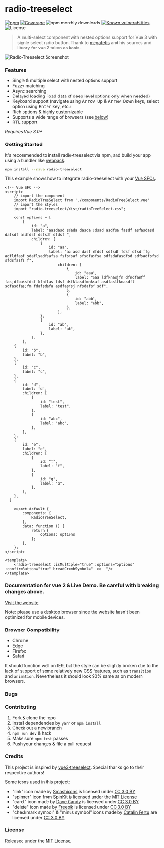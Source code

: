 # radio-treeselect
[![npm](https://badgen.now.sh/npm/v/vue3-treeselect)](https://www.npmjs.com/package/vue3-treeselect)  [![Coverage](https://badgen.net/codecov/c/github/megafetis/vue3-treeselect)](https://codecov.io/gh/megafetis/vue3-treeselect?branch=main)
![npm monthly downloads](https://badgen.now.sh/npm/dm/megafetis/vue3-treeselect)
 [![Known vulnerabilities](https://snyk.io/test/npm/megafetis/vue3-treeselect/badge.svg)](https://snyk.io/test/npm/megafetis/vue3-treeselect) ![License](https://badgen.net/github/license/megafetis/vue3-treeselect)

> A multi-select component with nested options support for Vue 3 with signle select radio button. Thank to [megafetis](https://github.com/megafetis/vue3-treeselect) and his sources and library for vue 2 taken as basis.

![Radio-Treeselect Screenshot](https://raw.githubusercontent.com/riophae/vue-treeselect/master/screenshot.png)

### Features

- Single & multiple select with nested options support
- Fuzzy matching
- Async searching
- Delayed loading (load data of deep level options only when needed)
- Keyboard support (navigate using <kbd>Arrow Up</kbd> & <kbd>Arrow Down</kbd> keys, select option using <kbd>Enter</kbd> key, etc.)
- Rich options & highly customizable
- Supports a wide range of browsers (see [below](#browser-compatibility))
- RTL support

*Requires Vue 3.0+*

### Getting Started

It's recommended to install radio-treeselect via npm, and build your app using a bundler like [webpack](https://webpack.js.org/).

```bash
npm install --save radio-treeselect
```

This example shows how to integrate radio-treeselect with your [Vue SFCs](https://vuejs.org/v2/guide/single-file-components.html).

```vue
<!-- Vue SFC -->
<script>
    // import the component
    import RadioTreeSelect from './components/RadioTreeSelect.vue'
    // import the styles
    import "radio-treeselect/dist/radioTreeSelect.css";

    const options = [
        {
            id: "a",
            label: "aasdasd sdada dasda sdsad asdfsa fasdf asfasdasd dafsdf asdfdsf dsfsdf dfdsf ",
            children: [
                {
                    id: "aa",
                    label: "aa asd dasf dfdsf sdfsdf fdsf dfsd ffg adfldfasf sdaflsadfsafsa fsfsfsaf sfsdfasfsa sdfsdafasdfsd sdfsadfsfsd sfdsfasfs f",
                        children: [
                            {
                                id: "aaa",
                                label: "aaa ldfknasjfn dfndfanff fasjdfbaksfdsf kfnflas fdsf dsfklasdfmnksaf asdfaslfknasdfl sdfasdfas;fm fdafsdafa asdfasfsj nfsdafsf sdf",
                            },
                            {
                                id: "abb",
                                label: "abb",
                            },
                        ],
                },
                {
                    id: "ab",
                    label: "ab",
                },
            ],
        },
    {
        id: "b",
        label: "b",
    },
    {
        id: "c",
        label: "c",
    },
    {
        id: "d",
        label: "d",
        children: [
            {
                id: "test",
                label: "test",
            },
            {
                id: "abc",
                label: "abc",
            },
        ],
    },
    {
        id: "e",
        label: "e",
        children: [
            {
                id: "f",
                label: "f",
            },
            {
                id: "g",
                label: "g",
            },
        ],
    },
  ]

    export default {
        components: {
            RadioTreeSelect,
        },
        data: function () {
            return {
                options: options
            };
        },
    };
</script>

<template>
    <radio-treeselect :isMultiple="true" :options="options" :confirmButton="true" breadCrumbSymbol="  >>  "/>
</template>
```
### Documentation for vue 2 & Live Demo. Be careful with breaking changes above.

[Visit the website](https://vue-treeselect.js.org/)

Note: please use a desktop browser since the website hasn't been optimized for mobile devices.

### Browser Compatibility

- Chrome
- Edge
- Firefox
- Safari

It should function well on IE9, but the style can be slightly broken due to the lack of support of some relatively new CSS features, such as `transition` and `animation`. Nevertheless it should look 90% same as on modern browsers.

### Bugs

<!-- You can [open an issue](https://github.com/megafetis/vue3-treeselect/issues/new). -->

### Contributing

1. Fork & clone the repo
2. Install dependencies by `yarn` or `npm install`
3. Check out a new branch
4. `npm run dev` & hack
5. Make sure `npm test` passes
6. Push your changes & file a pull request

### Credits

This project is inspired by [vue3-treeselect](https://github.com/megafetis/vue3-treeselect).
Special thanks go to their respective authors!

Some icons used in this project:

  - "link" icon made by [Smashicons](https://www.flaticon.com/authors/smashicons) is licensed under [CC 3.0 BY](https://creativecommons.org/licenses/by/3.0/)
  - "spinner" icon from [SpinKit](https://github.com/tobiasahlin/SpinKit) is licensed under the [MIT License](https://github.com/tobiasahlin/SpinKit/blob/master/LICENSE)
  - "caret" icon made by [Dave Gandy](https://www.flaticon.com/authors/dave-gandy) is licensed under [CC 3.0 BY](https://creativecommons.org/licenses/by/3.0/)
  - "delete" icon made by [Freepik](https://www.flaticon.com/authors/freepik) is licensed under [CC 3.0 BY](https://creativecommons.org/licenses/by/3.0/)
  - "checkmark symbol" & "minus symbol" icons made by [Catalin Fertu](https://www.flaticon.com/authors/catalin-fertu) are licensed under [CC 3.0 BY](https://creativecommons.org/licenses/by/3.0/)

### License

Released under the [MIT License](https://github.com/megafetis/vue3-treeselect/blob/master/LICENSE).